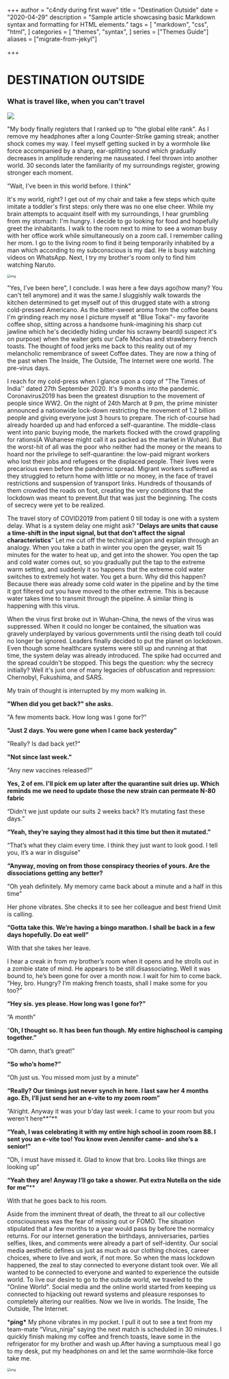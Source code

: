+++
author = "c4ndy during first wave"
title = "Destination Outside"
date = "2020-04-29"
description = "Sample article showcasing basic Markdown syntax and formatting for HTML elements."
tags = [
    "markdown",
    "css",
    "html",
]
categories = [
    "themes",
    "syntax",
]
series = ["Themes Guide"]
aliases = ["migrate-from-jekyl"]

+++

# DESTINATION OUTSIDE

### What is travel like, when you can't travel

**<img src="https://github.com/c4ndyfl1p/c4ndyfl1p.github.io/blob/main/static/images/destination-outside-1.png" />**



"My body finally registers that I ranked up to "the global elite rank". As I remove my headphones after a long Counter-Strike gaming streak; another shock comes my way. I feel myself getting sucked in by a wormhole like force accompanied by a sharp, ear-splitting sound which gradually decreases in amplitude rendering me nauseated. I feel thrown into another world. 30 seconds later the familiarity of my surroundings register, growing stronger each moment.



"Wait, I've been in this world before. I think"



It's my world, right? I get out of my chair and take a few steps which quite imitate a toddler's first steps: only there was no one else cheer. While my brain attempts to acquaint itself with my surroundings, I hear grumbling from my stomach: I'm hungry. I decide to go looking for food and hopefully greet the inhabitants. I walk to the room next to mine to see a woman busy with her office work while simultaneously on a zoom call. I remember calling her mom. I go to the living room to find it being temporarily inhabited by a man which according to my subconscious is my dad. He is busy watching videos on WhatsApp. Next, I try my brother's room only to find him watching Naruto.

<img src="https://github.com/c4ndyfl1p/c4ndyfl1p.github.io/blob/main/static/images/destination-outside-2.png" alt="img" style="zoom:50%;" />

"Yes, I've been here", I conclude. I was here a few days ago(how many? You can't tell anymore) and it was the same.I sluggishly walk towards the kitchen determined to get myself out of this drugged state with a strong cold-pressed Americano. As the bitter-sweet aroma from the coffee beans I'm grinding reach my nose I picture myself at "Blue Tokai"- my favorite coffee shop, sitting across a handsome hunk-imagining his sharp cut jawline which he's decidedly hiding under his scrawny beard(I suspect it's on purpose) when the waiter gets our Cafe Mochas and strawberry french toasts. The thought of food jerks me back to this reality out of my melancholic remembrance of sweet Coffee dates. They are now a thing of the past when The Inside, The Outside, The Internet were one world. The pre-virus days.



I reach for my cold-press when I glance upon a copy of "The Times of India'' dated 27th September 2020. It's 9 months into the pandemic. Coronavirus2019 has been the greatest disruption to the movement of people since WW2. On the night of 24th March at 9 pm, the prime minister announced a nationwide lock-down restricting the movement of 1.2 billion people and giving everyone just 3 hours to prepare. The rich of-course had already hoarded up and had enforced a self-quarantine. The middle-class went into panic buying mode, the markets flocked with the crowd grappling for rations(A Wuhanese might call it as packed as the market in Wuhan). But the worst-hit of all was the poor who neither had the money or the means to hoard nor the privilege to self-quarantine: the low-paid migrant workers who lost their jobs and refugees or the displaced people. Their lives were precarious even before the pandemic spread. Migrant workers suffered as they struggled to return home with little or no money, in the face of travel restrictions and suspension of transport links. Hundreds of thousands of them crowded the roads on foot, creating the very conditions that the lockdown was meant to prevent.But that was just the beginning. The costs of secrecy were yet to be realized.



The travel story of COVID2019 from patient 0 till today is one with a system delay. What is a system delay one might ask? "**Delays are units that cause a time-shift in the input signal, but that don't affect the signal characteristics**" Let me cut off the technical jargon and explain through an analogy. When you take a bath in winter you open the geyser, wait 15 minutes for the water to heat up, and get into the shower. You open the tap and cold water comes out, so you gradually put the tap to the extreme warm setting, and suddenly it so happens that the extreme cold water switches to extremely hot water. You get a burn. Why did this happen? Because there was already some cold water in the pipeline and by the time it got filtered out you have moved to the other extreme. This is because water takes time to transmit through the pipeline. A similar thing is happening with this virus.



When the virus first broke out in Wuhan-China, the news of the virus was suppressed. When it could no longer be contained, the situation was gravely underplayed by various governments until the rising death toll could no longer be ignored. Leaders finally decided to put the planet on lockdown. Even though some healthcare systems were still up and running at that time, the system delay was already introduced. The spike had occurred and the spread couldn't be stopped. This begs the question: why the secrecy initially? Well it's just one of many legacies of obfuscation and repression: Chernobyl, Fukushima, and SARS.



My train of thought is interrupted by my mom walking in.

**"When did you get back?" she asks.**

"A few moments back. How long was I gone for?"

**"Just 2 days. You were gone when I came back yesterday”**

"Really? Is dad back yet?"

**"Not since last week."**

"Any new vaccines released?"

**Yes, 2 of em. I'll pick em up later after the quarantine suit dries up. Which reminds me we need to update those the new strain can permeate N-80 fabric**

“Didn't we just update our suits 2 weeks back? It’s mutating fast these days.”

**“Yeah, they’re saying they almost had it this time but then it mutated.”**

“That’s what they claim every time. I think they just want to look good. I tell you, it’s a war in disguise”

**“Anyway, moving on from those conspiracy theories of yours. Are the dissociations getting any better?**

“Oh yeah definitely. My memory came back about a minute and a half in this time”

Her phone vibrates. She checks it to see her colleague and best friend Umit is calling. 

**“Gotta take this. We’re having a bingo marathon. I shall be back in a few days hopefully. Do eat well”**

With that she takes her leave.







I hear a creak in from my brother’s room when it opens and he strolls out in a zombie state of mind. He appears to be still disassociating. Well it was bound to, he’s been gone for over a month now. I wait for him to come back.
“Hey, bro. Hungry? I’m making french toasts, shall I make some for you too?”

**“Hey sis. yes please. How long was I gone for?”**

“A month”

“**Oh, I thought so. It has been fun though. My entire highschool is camping together.”**

“Oh damn, that’s great!”

**“So who’s home?”**

“Oh just us. You missed mom just by a minute”

**“Really? Our timings just never synch in here. I last saw her 4 months ago. Eh, I’ll just send her an e-vite to my zoom room”**

“Alright. Anyway it was your b'day last week. I came to your room but you weren't here**”**

**“Yeah, I was celebrating it with my entire high school in zoom room 88. I sent you an e-vite too! You know even Jennifer came- and she’s a senior!”**

“Oh, I must have missed it. Glad to know that bro. Looks like things are looking up”

**“Yeah they are! Anyway I’ll go take a shower. Put extra Nutella on the side for me”****





With that he goes back to his room.



Aside from the imminent threat of death, the threat to all our collective consciousness was the fear of missing out or FOMO. The situation stipulated that a few months to a year would pass by before the normalcy returns. For our internet generation the birthdays, anniversaries, parties selfies, likes, and comments were already a part of self-identity. Our social media aesthetic defines us just as much as our clothing choices, career choices, where to live and work, if not more. So when the mass lockdown happened, the zeal to stay connected to everyone distant took over. We all wanted to be connected to everyone and wanted to experience the outside world. To live our desire to go to the outside world, we traveled to the "Online World". Social media and the online world started from keeping us connected to hijacking out reward systems and pleasure responses to completely altering our realities. Now we live in worlds. The Inside, The Outside, The Internet.



***ping\*** My phone vibrates in my pocket. I pull it out to see a text from my team-mate “Virus_ninja” saying the next match is scheduled in 30 minutes. I quickly finish making my coffee and french toasts, leave some in the refrigerator for my brother and wash up.After having a sumptuous meal I go to my desk, put my headphones on and let the same wormhole-like force take me.



<img src="https://github.com/c4ndyfl1p/c4ndyfl1p.github.io/blob/main/static/images/destination-outside-3.png" alt="img" style="zoom:50%;" />

